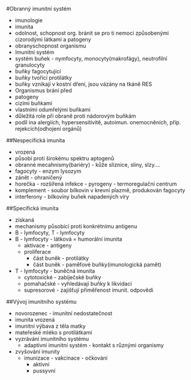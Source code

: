 #Obranný imunitní systém
* imunologie
* imunita
 * odolnost, schopnost org. bránit se pro ti nemoci způsobenými cizorodými látkami a patogeny
 * obranyschopnost organismu
* Imunitní systém
 * systém buňek - nymfocyty, monocyty(makrofágy), neutrofilní granulocyty
 * buňky fagocytující
 * buňky tvořící protilátky
* buňky vznikají v kostní dřeni, jsou vázány na tkáně RES
* Organismus brání před
 * patogeny
 * cizími buňkami
 *  vlastními odumřelými buňkami
 * důležitá role při obraně proti nádorovým buňkám
* podíl ina alergiích, hypersensitivitě, autoimun. onemocněních, příp. rejekcích(odhojení orgánů)

##Nespecifická imunita
* vrozená
* působí proti širokému spektru aptogenů
* obranné mecahnismy(bariéry) - kůže sliznice, sliny, slzy....
* fagocyty - enzym lysozym
* zánět - ohraničený
* horečka - rozšířená infekce - pyrogeny - termoregulační centrum
* komplement - soubor bílkovin v krevní plazmě, produkován fagocyty
* interferony - bílkoviny buňek napadených viry

##Specifická imunita
* získaná
* mechanismy působící proti konkrétnímu antigenu
* B - lymfocyty, T - lymfocyty
* B - lymfocyty - látková = humorální imunita
  * aktivace - antigeny
  * proliferace
    *   část buněk - protilátky
    * část buněk - paměťové buňky(imunologická pamět)
* T - lymfocyty - buněčná imunita
  * cytotoxické - zabíječské buňky
  * pomahačské - vyhledávají buňky k likvidaci
  * supresorové - zajišťují přiměřenost imunit. odpovědi

##Vývoj imunitního systému
* novorozenec - imunitní nedostatečnost
 * imunita vrozená
 * imunitní výbava z těla matky
 * mateřeské mléko s protilátkami
* vyzrávání imunitního systému
  * adaptivní imunitní systém - kontakt s různými organismy
* zvyšování imunity
  * imunizace - vakcinace - očkování
    * aktivní
    * pussyvní
